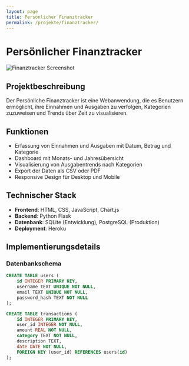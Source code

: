 ```yaml
---
layout: page
title: Persönlicher Finanztracker
permalink: /projekte/finanztracker/
---
```


# Persönlicher Finanztracker

![Finanztracker Screenshot](/assets/images/finanztracker-dashboard.png)

## Projektbeschreibung

Der Persönliche Finanztracker ist eine Webanwendung, die es Benutzern ermöglicht, ihre Einnahmen und Ausgaben zu verfolgen, Kategorien zuzuweisen und Trends über Zeit zu visualisieren.

## Funktionen

- Erfassung von Einnahmen und Ausgaben mit Datum, Betrag und Kategorie
- Dashboard mit Monats- und Jahresübersicht
- Visualisierung von Ausgabentrends nach Kategorien
- Export der Daten als CSV oder PDF
- Responsive Design für Desktop und Mobile

## Technischer Stack

- **Frontend**: HTML, CSS, JavaScript, Chart.js
- **Backend**: Python Flask
- **Datenbank**: SQLite (Entwicklung), PostgreSQL (Produktion)
- **Deployment**: Heroku

## Implementierungsdetails

### Datenbankschema

```sql
CREATE TABLE users (
    id INTEGER PRIMARY KEY,
    username TEXT UNIQUE NOT NULL,
    email TEXT UNIQUE NOT NULL,
    password_hash TEXT NOT NULL
);

CREATE TABLE transactions (
    id INTEGER PRIMARY KEY,
    user_id INTEGER NOT NULL,
    amount REAL NOT NULL,
    category TEXT NOT NULL,
    description TEXT,
    date DATE NOT NULL,
    FOREIGN KEY (user_id) REFERENCES users(id)
);